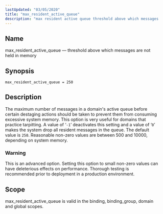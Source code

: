 ```yaml
---
lastUpdated: "03/05/2020"
title: "max_resident_active_queue"
description: "max resident active queue threshold above which messages are not held in memory max resident active queue 250 The maximum number of messages in a domain's active queue before certain destaging actions should be taken to prevent them from consuming excessive system memory This option is very useful for domains..."
---
```


<a name="conf.ref.max_resident_active_queue"></a> 
## Name

max_resident_active_queue — threshold above which messages are not held in memory

## Synopsis

`max_resident_active_queue = 250`

<a name="idp25285504"></a> 
## Description

The maximum number of messages in a domain's active queue before certain destaging actions should be taken to prevent them from consuming excessive system memory. This option is very useful for domains that practice tarpitting. A value of ‘`-1`’ deactivates this setting and a value of ‘`0`’ makes the system drop all resident messages in the queue. The default value is `250`. Reasonable non-zero values are between 500 and 10000, depending on system memory.

### Warning

This is an advanced option. Setting this option to small non-zero values can have deleterious effects on performance. Thorough testing is recommended prior to deployment in a production environment.

<a name="idp25290208"></a> 
## Scope

max_resident_active_queue is valid in the binding, binding_group, domain and global scopes.